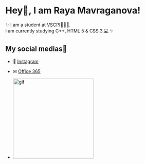 # Hey👋, I am Raya Mavraganova!
✨  I am a student at [VSCPI](https://www.codingburgas.bg/)👨🏻‍💻. 
<br>
I am currently studying C++, HTML 5 & CSS 3.💻  ✨

## My social medias📸
 
 - 📱 [Instagram](https://www.instagram.com/rayaaa.zm/) 
 - ✉ [Office 365](https://eur.delve.office.com/?u=17ff0aab-3a0f-4c16-b668-c41adc2941b1&v=work)
 
 -   <img height="250" alt="gif" src="https://cdn.dribbble.com/users/2234174/screenshots/5488434/laptop-analytics_dribbble_.gif"/>


